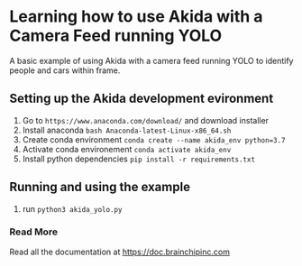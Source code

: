 # Learning how to use Akida with a Camera Feed running YOLO

A basic example of using Akida with a camera feed running YOLO to identify people and cars within frame.

## Setting up the Akida development evironment

1. Go to `https://www.anaconda.com/download/` and download installer
2. Install anaconda `bash Anaconda-latest-Linux-x86_64.sh`
3. Create conda environment `conda create --name akida_env python=3.7`
4. Activate conda environement `conda activate akida_env`
5. Install python dependencies `pip install -r requirements.txt`

## Running and using the example

1. run `python3 akida_yolo.py`

### Read More

Read all the documentation at https://doc.brainchipinc.com
